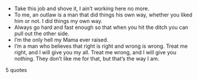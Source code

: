  - Take this job and shove it, I ain’t working here no more.
 - To me, an outlaw is a man that did things his own way, whether you liked him or not. I did things my own way.
 - Always go hard and fast enough so that when you hit the ditch you can pull out the other side.
 - I’m the only hell my Mama ever raised.
 - I’m a man who believes that right is right and wrong is wrong. Treat me right, and I will give you my all. Treat me wrong, and I will give you nothing. They don’t like me for that, but that’s the way I am.

5 quotes